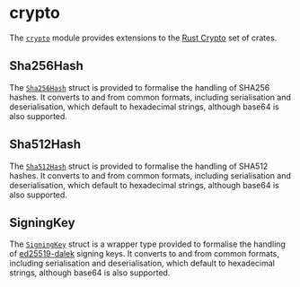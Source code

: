 # crypto

The [`crypto`](https://docs.rs/rubedo/latest/rubedo/sha2/index.html) module
provides extensions to the [Rust Crypto](https://github.com/RustCrypto) set of
crates.


## Sha256Hash

The [`Sha256Hash`](https://docs.rs/http/latest/sha2/sha256hash/struct.Sha256Hash.html)
struct is provided to formalise the handling of SHA256 hashes. It converts to
and from common formats, including serialisation and deserialisation, which
default to hexadecimal strings, although base64 is also supported.


## Sha512Hash

The [`Sha512Hash`](https://docs.rs/http/latest/sha2/sha512hash/struct.Sha512Hash.html)
struct is provided to formalise the handling of SHA512 hashes. It converts to
and from common formats, including serialisation and deserialisation, which
default to hexadecimal strings, although base64 is also supported.


## SigningKey

The [`SigningKey`](https://docs.rs/http/latest/sha2/signingkey/struct.SigningKey.html)
struct is a wrapper type provided to formalise the handling of [ed25519-dalek](https://crates.io/crates/ed25519-dalek)
signing keys. It converts to and from common formats, including serialisation
and deserialisation, which default to hexadecimal strings, although base64 is
also supported.



